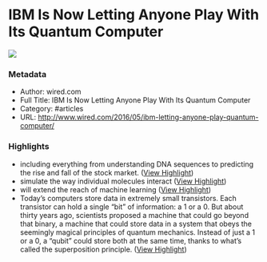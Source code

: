 # IBM Is Now Letting Anyone Play With Its Quantum Computer

![](https://readwise-assets.s3.amazonaws.com/static/images/article4.6bc1851654a0.png)

### Metadata

- Author: wired.com
- Full Title: IBM Is Now Letting Anyone Play With Its Quantum Computer
- Category: #articles
- URL: http://www.wired.com/2016/05/ibm-letting-anyone-play-quantum-computer/

### Highlights

- including everything from understanding DNA sequences to predicting the rise and fall of the stock market. ([View Highlight](https://instapaper.com/read/720251279/2638273))
- simulate the way individual molecules interact ([View Highlight](https://instapaper.com/read/720251279/2638274))
- will extend the reach of machine learning ([View Highlight](https://instapaper.com/read/720251279/2638276))
- Today’s computers store data in extremely small transistors. Each transistor can hold a single “bit” of information: a 1 or a 0. But about thirty years ago, scientists proposed a machine that could go beyond that binary, a machine that could store data in a system that obeys the seemingly magical principles of quantum mechanics. Instead of just a 1 or a 0, a “qubit” could store both at the same time, thanks to what’s called the superposition principle. ([View Highlight](https://instapaper.com/read/720251279/2638277))
